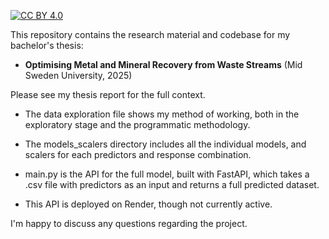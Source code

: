 [![CC BY 4.0](https://img.shields.io/badge/License-CC--BY%204.0-lightgrey.svg)](https://creativecommons.org/licenses/by/4.0/)

This repository contains the research material and codebase for my bachelor's thesis:
- **Optimising Metal and Mineral Recovery from Waste Streams** (Mid Sweden University, 2025)

Please see my thesis report for the full context. 

- The data exploration file shows my method of working, both in the exploratory stage and the programmatic methodology.
- The models_scalers directory includes all the individual models, and scalers for each predictors and response combination.
- main.py is the API for the full model, built with FastAPI, which takes a .csv file with predictors as an input and returns a full predicted dataset.

- This API is deployed on Render, though not currently active.

I'm happy to discuss any questions regarding the project.
